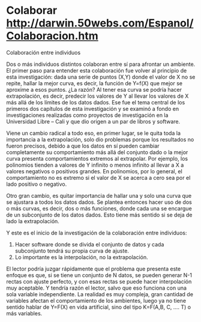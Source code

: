 # Colaborar http://darwin.50webs.com/Espanol/Colaboracion.htm
Colaboración entre individuos

Dos o más individuos distintos colaboran entre sí para afrontar un ambiente. El primer paso para entender esta colaboración fue volver al principio de esta investigación: dada una serie de puntos (X,Y) donde el valor de X no se repite, hallar la mejor curva, es decir, la función de Y=f(X) que mejor se aproxime a esos puntos. ¿La razón? Al tener esa curva se podría hacer extrapolación, es decir, predecir los valores de Y al llevar los valores de X más allá de los límites de los datos dados. Ese fue el tema central de los primeros dos capítulos de esta investigación y se examinó a fondo en investigaciones realizadas como proyectos de investigación en la Universidad Libre – Cali y que dio origen a un par de libros y software.

Viene un cambio radical a todo eso, en primer lugar, se le quita toda la importancia a la extrapolación, solo dio problemas porque los resultados no fueron precisos, debido a que los datos en sí pueden cambiar completamente su comportamiento más allá del conjunto dado o la mejor curva presenta comportamientos extremos al extrapolar. Por ejemplo, los polinomios tienden a valores de Y infinito o menos infinito al llevar a X a valores negativos o positivos grandes. En polinomios, por lo general, el comportamiento no es extremo si el valor de X se acerca a cero sea por el lado positivo o negativo.

Otro gran cambio, es quitar importancia de hallar una y solo una curva que se ajustara a todos los datos dados. Se plantea entonces hacer uso de dos o más curvas, es decir, dos o más funciones, donde cada una se encargue de un subconjunto de los datos dados. Esto tiene más sentido si se deja de lado la extrapolación.

Y este es el inicio de la investigación de la colaboración entre individuos:

1. Hacer software donde se divida el conjunto de datos y cada subconjunto tendrá su propia curva de ajuste.
2. Lo importante es la interpolación, no la extrapolación.

El lector podría juzgar rápidamente que el problema que presenta este enfoque es que, si se tiene un conjunto de N datos, se pueden generar N-1 rectas con ajuste perfecto, y con esas rectas se puede hacer interpolación muy aceptable. Y tendría razón el lector, salvo que eso funciona con una sola variable independiente.
La realidad es muy compleja, gran cantidad de variables afectan el comportamiento de los ambientes, luego ya no tiene sentido hablar de Y=F(X) en vida artificial, sino del tipo K=F(A,B, C, …. T) o más variables.
